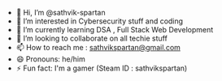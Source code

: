 - 👋 Hi, I’m @sathvik-spartan
- 👀 I’m interested in Cybersecurity stuff and coding
- 🌱 I’m currently learning DSA , Full Stack Web Development 
- 💞️ I’m looking to collaborate on all techie stuff
- 📫 How to reach me : sathvikspartan@gmail.com 
- 😄 Pronouns: he/him
- ⚡ Fun fact: I'm a gamer (Steam ID : sathvikspartan)

<!---
sathvik-spartan/sathvik-spartan is a ✨ special ✨ repository because its `README.md` (this file) appears on your GitHub profile.
You can click the Preview link to take a look at your changes.
--->
